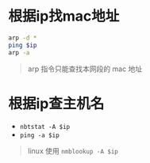 # 根据ip找mac地址

```sh
arp -d *
ping $ip
arp -a
```

> arp 指令只能查找本网段的 mac 地址

# 根据ip查主机名

- `nbtstat -A $ip`
- `ping -a $ip`

> linux 使用 `nmblookup -A $ip`

